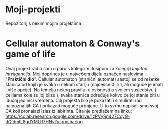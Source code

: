 # Moji-projekti
Repozitorij s nekim mojim projektima 

# Cellular automaton & Conway's game of life
Ovaj projekt radio sam u paru s kolegom Josipom za kolegij _Umjetna inteligencija_.
Moj doprinos je u najvećem dijelu označen naslovima "**Praktični dio**".
Cellular automaton (stanični automat) sastoji se od rešetke stanica od kojih je svaka u nekom stanju (najčešće 0 ili 1, ali moguće je imati i više opcije).
Na temelju nekog pravila, u ovisnosti o svojem susjedstvu ( ćelijama koje su joj blizu ), svaka stanica određuje kokvo će joj stanje biti u idućoj jedinici vremena.
Cilj projekta bio je pokazati i simulirati rad najpoznatijih CA i prikazati moguće primjene. U tu svrhu napisali smo svoj CA koji pronalazi izlaz iz labirinta.
Čitanje predlažem na linku: https://colab.research.google.com/drive/1zPVySn427CcyG-dQldmIL8gdYMLR7HNv?usp=sharing.

